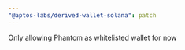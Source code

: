 ```yaml
---
"@aptos-labs/derived-wallet-solana": patch
---
```


Only allowing Phantom as whitelisted wallet for now
